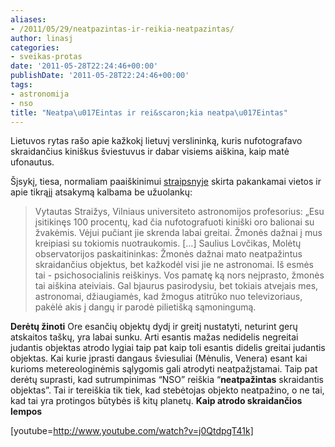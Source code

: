 ```yaml
---
aliases:
- /2011/05/29/neatpazintas-ir-reikia-neatpazintas/
author: linasj
categories:
- sveikas-protas
date: '2011-05-28T22:24:46+00:00'
publishDate: '2011-05-28T22:24:46+00:00'
tags:
- astronomija
- nso
title: "Neatpa\u017Eintas ir rei&scaron;kia neatpa\u017Eintas"
---
```

Lietuvos rytas rašo apie kažkokį lietuvį verslininką, kuris nufotografavo skraidančius kiniškus šviestuvus ir dabar visiems aiškina, kaip matė ufonautus.

 Šįsykį, tiesa, normaliam paaiškinimui [straipsnyje](http://www.lrytas.lt/-13064068711306228427-turkijoje-nufotografuoti-skraidantys-objektai-lietuvos-verslininkui-at%C4%97m%C4%97-ramyb%C4%99.htm) skirta pakankamai vietos ir apie tikrąjį atsakymą kalbama be užuolankų:

 
>  Vytautas Straižys, Vilniaus universiteto astronomijos profesorius: „Esu įsitikinęs 100 procentų, kad čia nufotografuoti kiniški oro balionai su žvakėmis. Vėjui pučiant jie skrenda labai greitai. Žmonės dažnai į mus kreipiasi su tokiomis nuotraukomis. […] Saulius Lovčikas, Molėtų observatorijos paskaitininkas: Žmonės dažnai mato neatpažintus skraidančius objektus, bet kažkodėl visi jie ne astronomai. Iš esmės tai - psichosocialinis reiškinys. Vos pamatę ką nors neįprasto, žmonės tai aiškina ateiviais. Gal bjaurus pasirodysiu, bet tokiais atvejais mes, astronomai, džiaugiamės, kad žmogus atitrūko nuo televizoriaus, pakėlė akis į dangų ir parodė pilietišką sąmoningumą.
> 
> 
> 
> 
> 
> 
> 
> 
> 
> 
> 
> 

 **Derėtų žinoti** Ore esančių objektų dydį ir greitį nustatyti, neturint gerų atskaitos taškų, yra labai sunku. Arti esantis mažas nedidelis negreitai judantis objektas atrodo lygiai taip pat kaip toli esantis didelis greitai judantis objektas. Kai kurie įprasti dangaus šviesuliai (Mėnulis, Venera) esant kai kurioms metereologinėmis sąlygomis gali atrodyti neatpažįstamai. Taip pat derėtų suprasti, kad sutrumpinimas “NSO” reiškia “**neatpažintas** skraidantis objektas”. Tai ir tereiškia tik tiek, kad stebėtojas objekto neatpažino, o ne tai, kad tai yra protingos būtybės iš kitų planetų. **Kaip atrodo skraidančios lempos**

 [youtube=http://www.youtube.com/watch?v=j0QtdpgT41k]








